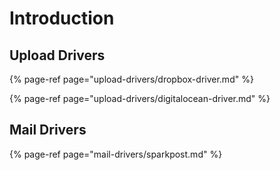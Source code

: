 # Introduction

## Upload Drivers

{% page-ref page="upload-drivers/dropbox-driver.md" %}

{% page-ref page="upload-drivers/digitalocean-driver.md" %}

## Mail Drivers

{% page-ref page="mail-drivers/sparkpost.md" %}



